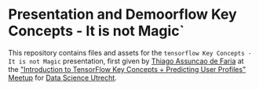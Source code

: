 # Presentation and Demoorflow Key Concepts - It is not Magic`

This repository contains files and assets for the `tensorflow Key Concepts - It is not Magic` presentation, first given by [Thiago Assuncao de Faria](https://keybase.io/thiagoavadore) at the ["Introduction to TensorFlow Key Concepts + Predicting User Profiles" Meetup](https://www.meetup.com/DevOpsAmsterdam/events/232894401/) for [Data Science Utrecht](https://www.meetup.com/Data-Science-Utrecht/).
